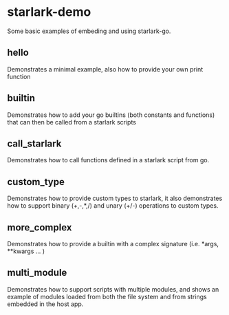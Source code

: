 # starlark-demo
Some basic examples of embeding and using starlark-go.

## hello 
Demonstrates a minimal example, also how to provide your own print function

## builtin
Demonstrates how to add your go builtins (both constants and functions) that can then be called from a starlark scripts

## call_starlark
Demonstrates how to call functions defined in a starlark script from go.

## custom_type
Demonstrates how to provide custom types to starlark, it also demonstrates how to support binary (+,-,*,/) and unary (+/-) 
operations to custom types.

## more_complex
Demonstrates how to provide a builtin with a complex signature (i.e. *args, **kwargs ... )

## multi_module
Demonstrates how to support scripts with multiple modules, and shows an example of modules loaded from
both the file system and from strings embedded in the host app.
